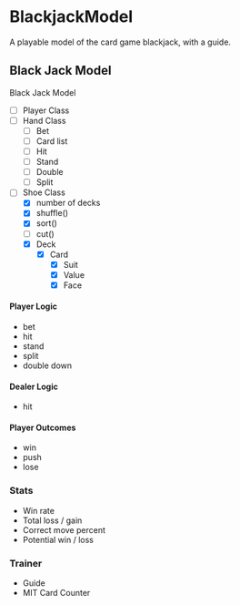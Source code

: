 # BlackjackModel
A playable model of the card game blackjack, with a guide.
## Black Jack Model
Black Jack Model 
* [ ] Player Class
* [ ] Hand Class 
    * [ ] Bet
    * [ ] Card list
    * [ ] Hit
    * [ ] Stand
    * [ ] Double
    * [ ] Split
* [ ] Shoe Class 
    * [X] number of decks
    * [X] shuffle()
    * [X] sort()
    * [ ] cut()
    * [X] Deck 
      * [X] Card 
        * [X] Suit
        * [X] Value
        * [X] Face

#### Player Logic
- bet
- hit
- stand
- split
- double down

#### Dealer Logic
- hit

#### Player Outcomes
- win
- push
- lose

### Stats
- Win rate
- Total loss / gain
- Correct move percent
- Potential win / loss

### Trainer
- Guide
- MIT Card Counter